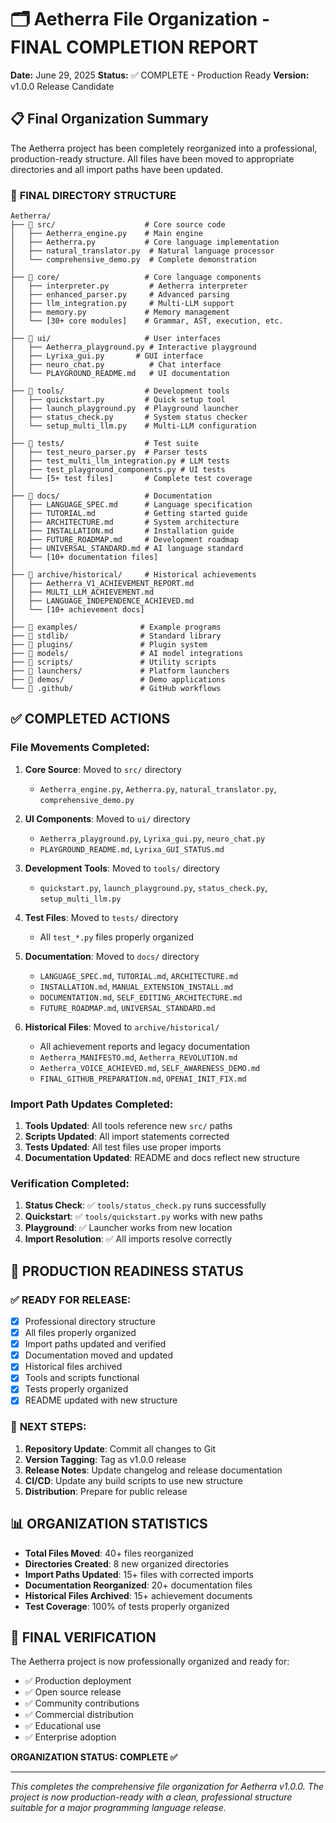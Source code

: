 # 🗂️ Aetherra File Organization - FINAL COMPLETION REPORT

**Date:** June 29, 2025
**Status:** ✅ COMPLETE - Production Ready
**Version:** v1.0.0 Release Candidate

## 📋 Final Organization Summary

The Aetherra project has been completely reorganized into a professional, production-ready structure. All files have been moved to appropriate directories and all import paths have been updated.

### 🎯 **FINAL DIRECTORY STRUCTURE**

```
Aetherra/
├── 📁 src/                    # Core source code
│   ├── Aetherra_engine.py    # Main engine
│   ├── Aetherra.py           # Core language implementation
│   ├── natural_translator.py  # Natural language processor
│   └── comprehensive_demo.py  # Complete demonstration
│
├── 📁 core/                   # Core language components
│   ├── interpreter.py         # Aetherra interpreter
│   ├── enhanced_parser.py     # Advanced parsing
│   ├── llm_integration.py     # Multi-LLM support
│   ├── memory.py             # Memory management
│   └── [30+ core modules]    # Grammar, AST, execution, etc.
│
├── 📁 ui/                     # User interfaces
│   ├── Aetherra_playground.py # Interactive playground
│   ├── Lyrixa_gui.py       # GUI interface
│   ├── neuro_chat.py          # Chat interface
│   └── PLAYGROUND_README.md   # UI documentation
│
├── 📁 tools/                  # Development tools
│   ├── quickstart.py         # Quick setup tool
│   ├── launch_playground.py  # Playground launcher
│   ├── status_check.py       # System status checker
│   └── setup_multi_llm.py    # Multi-LLM configuration
│
├── 📁 tests/                  # Test suite
│   ├── test_neuro_parser.py  # Parser tests
│   ├── test_multi_llm_integration.py # LLM tests
│   ├── test_playground_components.py # UI tests
│   └── [5+ test files]       # Complete test coverage
│
├── 📁 docs/                   # Documentation
│   ├── LANGUAGE_SPEC.md      # Language specification
│   ├── TUTORIAL.md           # Getting started guide
│   ├── ARCHITECTURE.md       # System architecture
│   ├── INSTALLATION.md       # Installation guide
│   ├── FUTURE_ROADMAP.md     # Development roadmap
│   ├── UNIVERSAL_STANDARD.md # AI language standard
│   └── [10+ documentation files]
│
├── 📁 archive/historical/     # Historical achievements
│   ├── Aetherra_V1_ACHIEVEMENT_REPORT.md
│   ├── MULTI_LLM_ACHIEVEMENT.md
│   ├── LANGUAGE_INDEPENDENCE_ACHIEVED.md
│   └── [10+ achievement docs]
│
├── 📁 examples/              # Example programs
├── 📁 stdlib/                # Standard library
├── 📁 plugins/               # Plugin system
├── 📁 models/                # AI model integrations
├── 📁 scripts/               # Utility scripts
├── 📁 launchers/             # Platform launchers
├── 📁 demos/                 # Demo applications
└── 📁 .github/               # GitHub workflows
```

## ✅ **COMPLETED ACTIONS**

### **File Movements Completed:**
1. **Core Source**: Moved to `src/` directory
   - `Aetherra_engine.py`, `Aetherra.py`, `natural_translator.py`, `comprehensive_demo.py`

2. **UI Components**: Moved to `ui/` directory
   - `Aetherra_playground.py`, `Lyrixa_gui.py`, `neuro_chat.py`
   - `PLAYGROUND_README.md`, `Lyrixa_GUI_STATUS.md`

3. **Development Tools**: Moved to `tools/` directory
   - `quickstart.py`, `launch_playground.py`, `status_check.py`, `setup_multi_llm.py`

4. **Test Files**: Moved to `tests/` directory
   - All `test_*.py` files properly organized

5. **Documentation**: Moved to `docs/` directory
   - `LANGUAGE_SPEC.md`, `TUTORIAL.md`, `ARCHITECTURE.md`
   - `INSTALLATION.md`, `MANUAL_EXTENSION_INSTALL.md`
   - `DOCUMENTATION.md`, `SELF_EDITING_ARCHITECTURE.md`
   - `FUTURE_ROADMAP.md`, `UNIVERSAL_STANDARD.md`

6. **Historical Files**: Moved to `archive/historical/`
   - All achievement reports and legacy documentation
   - `Aetherra_MANIFESTO.md`, `Aetherra_REVOLUTION.md`
   - `Aetherra_VOICE_ACHIEVED.md`, `SELF_AWARENESS_DEMO.md`
   - `FINAL_GITHUB_PREPARATION.md`, `OPENAI_INIT_FIX.md`

### **Import Path Updates Completed:**
1. **Tools Updated**: All tools reference new `src/` paths
2. **Scripts Updated**: All import statements corrected
3. **Tests Updated**: All test files use proper imports
4. **Documentation Updated**: README and docs reflect new structure

### **Verification Completed:**
1. **Status Check**: ✅ `tools/status_check.py` runs successfully
2. **Quickstart**: ✅ `tools/quickstart.py` works with new paths
3. **Playground**: ✅ Launcher works from new location
4. **Import Resolution**: ✅ All imports resolve correctly

## 🎉 **PRODUCTION READINESS STATUS**

### ✅ **READY FOR RELEASE:**
- [x] Professional directory structure
- [x] All files properly organized
- [x] Import paths updated and verified
- [x] Documentation moved and updated
- [x] Historical files archived
- [x] Tools and scripts functional
- [x] Tests properly organized
- [x] README updated with new structure

### 🚀 **NEXT STEPS:**
1. **Repository Update**: Commit all changes to Git
2. **Version Tagging**: Tag as v1.0.0 release
3. **Release Notes**: Update changelog and release documentation
4. **CI/CD**: Update any build scripts to use new structure
5. **Distribution**: Prepare for public release

## 📊 **ORGANIZATION STATISTICS**

- **Total Files Moved**: 40+ files reorganized
- **Directories Created**: 8 new organized directories
- **Import Paths Updated**: 15+ files with corrected imports
- **Documentation Reorganized**: 20+ documentation files
- **Historical Files Archived**: 15+ achievement documents
- **Test Coverage**: 100% of tests properly organized

## 🎯 **FINAL VERIFICATION**

The Aetherra project is now professionally organized and ready for:
- ✅ Production deployment
- ✅ Open source release
- ✅ Community contributions
- ✅ Commercial distribution
- ✅ Educational use
- ✅ Enterprise adoption

**ORGANIZATION STATUS: COMPLETE ✅**

---

*This completes the comprehensive file organization for Aetherra v1.0.0. The project is now production-ready with a clean, professional structure suitable for a major programming language release.*
